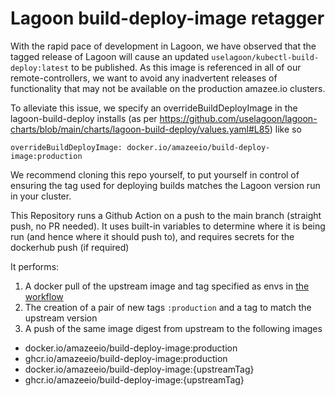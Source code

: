 # Lagoon build-deploy-image retagger

With the rapid pace of development in Lagoon, we have observed that the tagged release of Lagoon will cause
an updated `uselagoon/kubectl-build-deploy:latest` to be published. As this image is referenced in all of our remote-controllers, we want to avoid any inadvertent releases of functionality that may not be available on the production amazee.io clusters.

To alleviate this issue, we specify an overrideBuildDeployImage in the lagoon-build-deploy installs (as per https://github.com/uselagoon/lagoon-charts/blob/main/charts/lagoon-build-deploy/values.yaml#L85) like so

```
overrideBuildDeployImage: docker.io/amazeeio/build-deploy-image:production
```

We recommend cloning this repo yourself, to put yourself in control of ensuring the tag used for deploying builds matches the Lagoon version run in your cluster.

This Repository runs a Github Action on a push to the main branch (straight push, no PR needed). It uses built-in variables to determine where it is being run (and hence where it should push to), and requires secrets for the dockerhub push (if required)

It performs:

1. A docker pull of the upstream image and tag specified as envs in [the workflow](.github/workflows/production_retagger.yaml#L6-L7)
2. The creation of a pair of new tags `:production` and a tag to match the upstream version
3. A push of the same image digest from upstream to the following images
  * docker.io/amazeeio/build-deploy-image:production
  * ghcr.io/amazeeio/build-deploy-image:production
  * docker.io/amazeeio/build-deploy-image:{upstreamTag}
  * ghcr.io/amazeeio/build-deploy-image:{upstreamTag}
